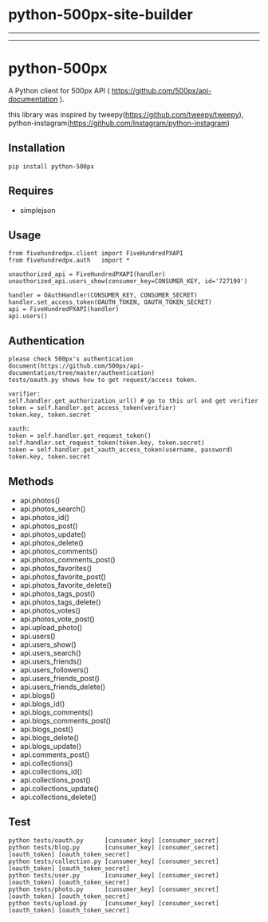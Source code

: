 # python-500px-site-builder





***

***

# python-500px

A Python client for 500px API ( https://github.com/500px/api-documentation ).

this library was inspired by tweepy(https://github.com/tweepy/tweepy), python-instagram(https://github.com/Instagram/python-instagram)

## Installation
    pip install python-500px

## Requires
  * simplejson

## Usage
	from fivehundredpx.client import FiveHundredPXAPI
	from fivehundredpx.auth   import *

	unauthorized_api = FiveHundredPXAPI(handler)
	unauthorized_api.users_show(consumer_key=CONSUMER_KEY, id='727199')
	
	handler = OAuthHandler(CONSUMER_KEY, CONSUMER_SECRET)
	handler.set_access_token(OAUTH_TOKEN, OAUTH_TOKEN_SECRET)
	api = FiveHundredPXAPI(handler)
	api.users()

## Authentication
    please check 500px's authentication document(https://github.com/500px/api-documentation/tree/master/authentication)
    tests/oauth.py shows how to get request/access token.

    verifier:
    self.handler.get_authorization_url() # go to this url and get verifier
    token = self.handler.get_access_token(verifier)
    token.key, token.secret

    xauth:
    token = self.handler.get_request_token()
    self.handler.set_request_token(token.key, token.secret)
    token = self.handler.get_xauth_access_token(username, password)
    token.key, token.secret

## Methods

  * api.photos()
  * api.photos_search()
  * api.photos_id()
  * api.photos_post()
  * api.photos_update()
  * api.photos_delete()
  * api.photos_comments()
  * api.photos_comments_post()
  * api.photos_favorites()
  * api.photos_favorite_post()
  * api.photos_favorite_delete()
  * api.photos_tags_post()
  * api.photos_tags_delete()
  * api.photos_votes()
  * api.photos_vote_post()
  * api.upload_photo()
  * api.users()
  * api.users_show()
  * api.users_search()
  * api.users_friends()
  * api.users_followers()
  * api.users_friends_post()
  * api.users_friends_delete()
  * api.blogs()
  * api.blogs_id()
  * api.blogs_comments()
  * api.blogs_comments_post()
  * api.blogs_post()
  * api.blogs_delete()
  * api.blogs_update()
  * api.comments_post()
  * api.collections()
  * api.collections_id()
  * api.collections_post()
  * api.collections_update()
  * api.collections_delete()

## Test
    python tests/oauth.py      [cunsumer_key] [consumer_secret]
    python tests/blog.py       [cunsumer_key] [consumer_secret] [oauth_token] [oauth_token_secret]
    python tests/collection.py [cunsumer_key] [consumer_secret] [oauth_token] [oauth_token_secret]
    python tests/user.py       [cunsumer_key] [consumer_secret] [oauth_token] [oauth_token_secret]
    python tests/photo.py      [cunsumer_key] [consumer_secret] [oauth_token] [oauth_token_secret]
    python tests/upload.py     [cunsumer_key] [consumer_secret] [oauth_token] [oauth_token_secret]

[authentication]: https://github.com/500px/api-documentation/tree/master/authentication
[authorize]: https://github.com/500px/api-documentation/blob/master/authentication/POST_oauth_authorize.md
[request_token]: https://github.com/500px/api-documentation/blob/master/authentication/POST_oauth_requesttoken.md
[access_token]: https://github.com/500px/api-documentation/blob/master/authentication/POST_oauth_accesstoken.md



